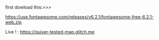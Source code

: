 first dowload this:>>>

https://use.fontawesome.com/releases/v6.2.1/fontawesome-free-6.2.1-web.zip

Live ! : https://quiver-tested-map.glitch.me
